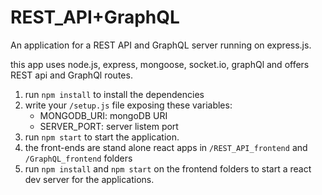 # REST_API+GraphQL

An application for a REST API and GraphQL server running on express.js.

this app uses node.js, express, mongoose, socket.io, graphQl and offers REST api and GraphQl routes.

1. run `npm install` to install the dependencies
2. write your `/setup.js` file exposing these variables:
   - MONGODB_URI: mongoDB URI
   - SERVER_PORT: server listem port
3. run `npm start` to start the application.
4. the front-ends are stand alone react apps in `/REST_API_frontend` and `/GraphQL_frontend` folders
5. run `npm install` and `npm start` on the frontend folders to start a react dev server for the applications.

